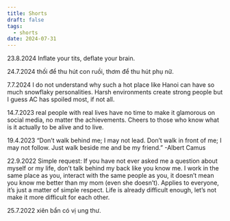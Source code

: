 ```yaml
---
title: Shorts
draft: false
tags:
  - shorts
date: 2024-07-31
---
```

23.8.2024
Inflate your tits, deflate your brain.

24.7.2024
thối để thu hút con ruồi, thơm để thu hút phụ nữ.

7.7.2024
I do not understand why such a hot place like Hanoi can have so much snowflaky personalities. Harsh environments create strong people but I guess AC has spoiled most, if not all.

14.7.2023
real people with real lives have no time to make it glamorous on social media, no matter the achievements. Cheers to those who know what is it actually to be alive and to live.

19.4.2023
“Don’t walk behind me; I may not lead. Don’t walk in front of me; I may not follow. Just walk beside me and be my friend.”
-Albert Camus

22.9.2022
Simple request: If you have not ever asked me a question about myself or my life, don’t talk behind my back like you know me. I work in the same place as you, interact with the same people as you, it doesn’t mean you know me better than my mom (even she doesn’t). Applies to everyone, it’s just a matter of simple respect. Life is already difficult enough, let’s not make it more difficult for each other.

25.7.2022
xiên bẩn có vị ung thư.